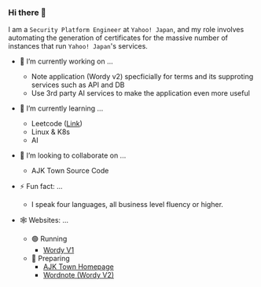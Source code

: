 ### Hi there 👋

I am a `Security Platform Engineer` at `Yahoo! Japan`, and my role involves automating the generation of certificates for the massive number of instances that run `Yahoo! Japan`'s services.

<!--
**mlajkim/mlajkim** is a ✨ _special_ ✨ repository because its `README.md` (this file) appears on your GitHub profile.

Here are some ideas to get you started:

- 🔭 I’m currently working on ...
- 🌱 I’m currently learning ...
- 👯 I’m looking to collaborate on ...
- 🤔 I’m looking for help with ...
- 💬 Ask me about ...
- 📫 How to reach me: ...
- 😄 Pronouns: ...
- ⚡ Fun fact: ...
-->

- 🔭 I’m currently working on ...
  - Note application (Wordy v2) specficially for terms and its supproting services such as API and DB
  - Use 3rd party AI services to make the application even more useful
  
- 🌱 I’m currently learning ...
  - Leetcode ([Link](https://leetcode.com/mlajkim/))
  - Linux & K8s
  - AI
  
- 👯 I’m looking to collaborate on ...
  - AJK Town Source Code
  
- ⚡ Fun fact: ...
  - I speak four languages, all business level fluency or higher.

- 🕸️ Websites: ...
  - 🟢 Running
    - [Wordy V1](https://www.wordy-cloud.com)
  - 🚧 Preparing
    - [AJK Town Homepage](https://www.ajktown.com)
    - [Wordnote (Wordy V2)](https://wordnote.ajktown.com)
